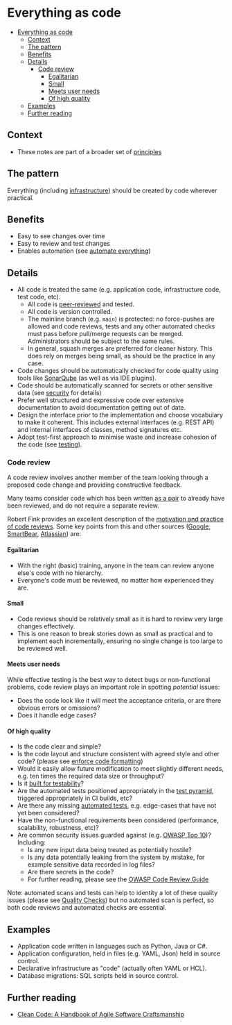 # Everything as code

- [Everything as code](#everything-as-code)
  - [Context](#context)
  - [The pattern](#the-pattern)
  - [Benefits](#benefits)
  - [Details](#details)
    - [Code review](#code-review)
      - [Egalitarian](#egalitarian)
      - [Small](#small)
      - [Meets user needs](#meets-user-needs)
      - [Of high quality](#of-high-quality)
  - [Examples](#examples)
  - [Further reading](#further-reading)

## Context

- These notes are part of a broader set of [principles](../principles.md)

## The pattern

Everything (including [infrastructure](../practices/cloud-services.md)) should be created by code wherever practical.

## Benefits

- Easy to see changes over time
- Easy to review and test changes
- Enables automation (see [automate everything](automate-everything.md))

## Details

- All code is treated the same (e.g. application code, infrastructure code, test code, etc).
  - All code is [peer-reviewed](#code-review) and tested.
  - All code is version controlled.
  - The mainline branch (e.g. `main`) is protected: no force-pushes are allowed and code reviews, tests and any other automated checks must pass before pull/merge requests can be merged. Administrators should be subject to the same rules.
  - In general, squash merges are preferred for cleaner history. This does rely on merges being small, as should be the practice in any case.
- Code changes should be automatically checked for code quality using tools like [SonarQube](../tools/sonarqube.md) (as well as via IDE plugins).
- Code should be automatically scanned for secrets or other sensitive data (see [security](../practices/security.md) for details)
- Prefer well structured and expressive code over extensive documentation to avoid documentation getting out of date.
- Design the interface prior to the implementation and choose vocabulary to make it coherent. This includes external interfaces (e.g. REST API) and internal interfaces of classes, method signatures etc.
- Adopt test-first approach to minimise waste and increase cohesion of the code (see [testing](../practices/testing.md)).

### Code review

A code review involves another member of the team looking through a proposed code change and providing constructive feedback.

Many teams consider code which has been written [as a pair](https://martinfowler.com/articles/on-pair-programming.html) to already have been reviewed, and do not require a separate review.

Robert Fink provides an excellent description of the [motivation and practice of code reviews](https://medium.com/palantir/code-review-best-practices-19e02780015f). Some key points from this and other sources ([Google](https://github.com/google/eng-practices/blob/master/review/reviewer/index.md), [SmartBear](https://smartbear.com/learn/code-review/best-practices-for-peer-code-review/), [Atlassian](https://www.atlassian.com/agile/software-development/code-reviews)) are:

#### Egalitarian

- With the right (basic) training, anyone in the team can review anyone else's code with no hierarchy.
- Everyone's code must be reviewed, no matter how experienced they are.

#### Small

- Code reviews should be relatively small as it is hard to review very large changes effectively.
- This is one reason to break stories down as small as practical and to implement each incrementally, ensuring no single change is too large to be reviewed well.

#### Meets user needs

While effective testing is the best way to detect bugs or non-functional problems, code review plays an important role in spotting _potential_ issues:

- Does the code look like it will meet the acceptance criteria, or are there obvious errors or omissions?
- Does it handle edge cases?

#### Of high quality

- Is the code clear and simple?
- Is the code layout and structure consistent with agreed style and other code? (please see [enforce code formatting](enforce-code-formatting.md))
- Would it easily allow future modification to meet slightly different needs, e.g. ten times the required data size or throughput?
- Is it [built for testability](../practices/structured-code.md)?
- Are the automated tests positioned appropriately in the [test pyramid](#), triggered appropriately in CI builds, etc?
- Are there any missing [automated tests](#), e.g. edge-cases that have not yet been considered?
- Have the non-functional requirements been considered (performance, scalability, robustness, etc)?
- Are common security issues guarded against (e.g. [OWASP Top 10](https://owasp.org/www-project-top-ten/))? Including:
  - Is any new input data being treated as potentially hostile?
  - Is any data potentially leaking from the system by mistake, for example sensitive data recorded in log files?
  - Are there secrets in the code?
  - For further reading, please see the [OWASP Code Review Guide](https://owasp.org/www-pdf-archive/OWASP_Code_Review_Guide_v2.pdf)

Note: automated scans and tests can help to identity a lot of these quality issues (please see [Quality Checks](../quality-checks.md)) but no automated scan is perfect, so both code reviews and automated checks are essential.

## Examples

- Application code written in languages such as Python, Java or C#.
- Application configuration, held in files (e.g. YAML, Json) held in source control.
- Declarative infrastructure as "code" (actually often YAML or HCL).
- Database migrations: SQL scripts held in source control.

## Further reading

- [Clean Code: A Handbook of Agile Software Craftsmanship](https://www.oreilly.com/library/view/clean-code-a/9780136083238/)
